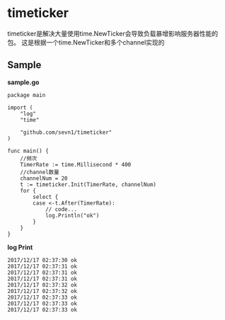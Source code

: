 # timeticker

timeticker是解决大量使用time.NewTicker会导致负载暴增影响服务器性能的包。
这是根据一个time.NewTicker和多个channel实现的

## Sample

**sample.go**
```golang
package main

import (
	"log"
	"time"

	"github.com/sevn1/timeticker"
)

func main() {
    //频次
    TimerRate := time.Millisecond * 400
    //channel数量
    channelNum = 20
	t := timeticker.Init(TimerRate, channelNum)
	for {
		select {
		case <-t.After(TimerRate):
			// code...
			log.Println("ok")
		}
	}
}
```
**log Print**
```
2017/12/17 02:37:30 ok
2017/12/17 02:37:31 ok
2017/12/17 02:37:31 ok
2017/12/17 02:37:31 ok
2017/12/17 02:37:32 ok
2017/12/17 02:37:32 ok
2017/12/17 02:37:33 ok
2017/12/17 02:37:33 ok
2017/12/17 02:37:33 ok
```